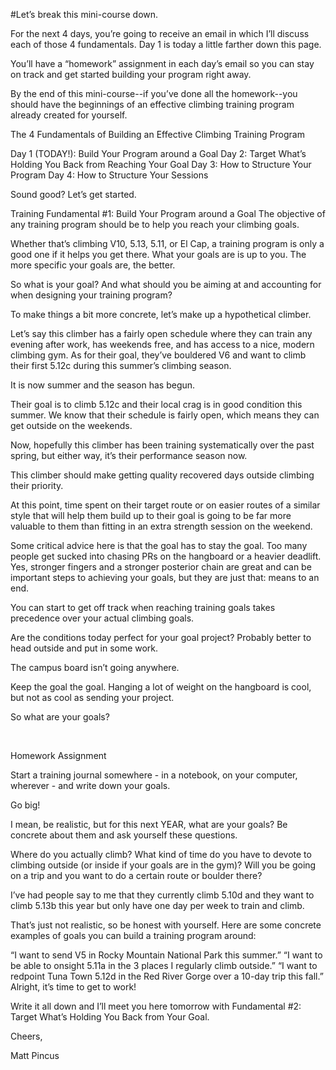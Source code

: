 #Let’s break this mini-course down.

For the next 4 days, you’re going to receive an email in which I’ll discuss each of those 4 fundamentals. Day 1 is today a little farther down this page.

You’ll have a “homework” assignment in each day’s email so you can stay on track and get started building your program right away.

By the end of this mini-course--if you’ve done all the homework--you should have the beginnings of an effective climbing training program already created for yourself.


The 4 Fundamentals of Building an Effective Climbing Training Program

Day 1 (TODAY!): Build Your Program around a Goal
Day 2: Target What’s Holding You Back from Reaching Your Goal
Day 3: How to Structure Your Program
Day 4: How to Structure Your Sessions

Sound good? Let’s get started. 


Training Fundamental #1: Build Your Program around a Goal
The objective of any training program should be to help you reach your climbing goals.

Whether that’s climbing V10, 5.13, 5.11, or El Cap, a training program is only a good one if it helps you get there. What your goals are is up to you. The more specific your goals are, the better.

So what is your goal? And what should you be aiming at and accounting for when designing your training program?

To make things a bit more concrete, let’s make up a hypothetical climber.

Let’s say this climber has a fairly open schedule where they can train any evening after work, has weekends free, and has access to a nice, modern climbing gym. As for their goal, they’ve bouldered V6 and want to climb their first 5.12c during this summer’s climbing season.

It is now summer and the season has begun.

Their goal is to climb 5.12c and their local crag is in good condition this summer. We know that their schedule is fairly open, which means they can get outside on the weekends.

Now, hopefully this climber has been training systematically over the past spring, but either way, it’s their performance season now.

This climber should make getting quality recovered days outside climbing their priority.

At this point, time spent on their target route or on easier routes of a similar style that will help them build up to their goal is going to be far more valuable to them than fitting in an extra strength session on the weekend.

Some critical advice here is that the goal has to stay the goal. Too many people get sucked into chasing PRs on the hangboard or a heavier deadlift. Yes, stronger fingers and a stronger posterior chain are great and can be important steps to achieving your goals, but they are just that: means to an end.

You can start to get off track when reaching training goals takes precedence over your actual climbing goals.

Are the conditions today perfect for your goal project? Probably better to head outside and put in some work.

The campus board isn’t going anywhere.

Keep the goal the goal. Hanging a lot of weight on the hangboard is cool, but not as cool as sending your project.

So what are your goals?

​

Homework Assignment

Start a training journal somewhere - in a notebook, on your computer, wherever - and write down your goals.

Go big!

I mean, be realistic, but for this next YEAR, what are your goals? Be concrete about them and ask yourself these questions.

Where do you actually climb? What kind of time do you have to devote to climbing outside (or inside if your goals are in the gym)? Will you be going on a trip and you want to do a certain route or boulder there?

I’ve had people say to me that they currently climb 5.10d and they want to climb 5.13b this year but only have one day per week to train and climb.

That’s just not realistic, so be honest with yourself. Here are some concrete examples of goals you can build a training program around:

“I want to send V5 in Rocky Mountain National Park this summer.”
“I want to be able to onsight 5.11a in the 3 places I regularly climb outside.”
“I want to redpoint Tuna Town 5.12d in the Red River Gorge over a 10-day trip this fall.”
Alright, it’s time to get to work!

Write it all down and I’ll meet you here tomorrow with Fundamental #2: Target What’s Holding You Back from Your Goal.

Cheers,

Matt Pincus
